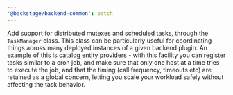```yaml
---
'@backstage/backend-common': patch
---
```


Add support for distributed mutexes and scheduled tasks, through the `TaskManager` class. This class can be particularly useful for coordinating things across many deployed instances of a given backend plugin. An example of this is catalog entity providers - with this facility you can register tasks similar to a cron job, and make sure that only one host at a time tries to execute the job, and that the timing (call frequency, timeouts etc) are retained as a global concern, letting you scale your workload safely without affecting the task behavior.
